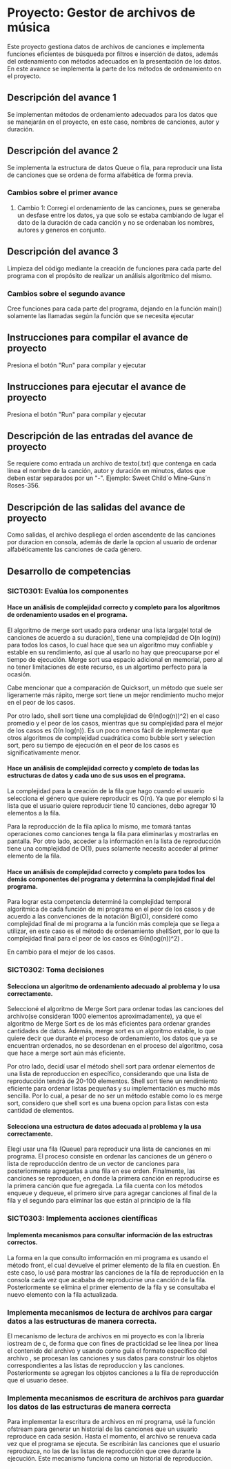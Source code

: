 # Proyecto: Gestor de archivos de música
Este proyecto gestiona datos de archivos de canciones e implementa funciones eficientes de búsqueda por filtros e inserción de datos, además del ordenamiento con métodos adecuados en la presentación de los datos. En este avance se implementa la parte de los métodos de ordenamiento en el proyecto.

## Descripción del avance 1
Se implementan métodos de ordenamiento adecuados para los datos que se manejarán en el proyecto, en este caso, nombres de canciones, autor y duración.

## Descripción del avance 2
Se implementa la estructura de datos Queue o fila, para reproducir una lista de canciones que se ordena de forma alfabética de forma previa. 


### Cambios sobre el primer avance
1. Cambio 1: Corregí el ordenamiento de las canciones, pues se generaba un desfase entre los datos, ya que solo se estaba cambiando de lugar el dato de la duración de cada canción y no se ordenaban los nombres, autores y generos en conjunto.

## Descripción del avance 3
Limpieza del código mediante la creación de funciones para cada parte del programa con el propósito de realizar un análisis algorítmico del mismo. 

### Cambios sobre el segundo avance
Cree funciones para cada parte del programa, dejando en la función main() solamente las llamadas según la función que se necesita ejecutar

## Instrucciones para compilar el avance de proyecto
Presiona el botón "Run" para compilar y ejecutar

## Instrucciones para ejecutar el avance de proyecto
Presiona el botón "Run" para compilar y ejecutar

## Descripción de las entradas del avance de proyecto
Se requiere como entrada un archivo de texto(.txt) que contenga en cada línea el nombre de la canción, autor y duración en minutos, datos que deben estar separados por un "-". Ejemplo: Sweet Child´o Mine-Guns´n Roses-356.

## Descripción de las salidas del avance de proyecto
Como salidas, el archivo despliega el orden ascendente de las canciones por duracion en consola, además de darle la opcion al usuario de ordenar alfabéticamente las canciones de cada género. 

## Desarrollo de competencias

### SICT0301: Evalúa los componentes
#### Hace un análisis de complejidad correcto y completo para los algoritmos de ordenamiento usados en el programa.
El algoritmo de merge sort usado para ordenar una lista larga(el total de canciones de acuerdo a su duración), tiene una complejidad de O(n log(n)) para todos los casos, lo cual hace que sea un algoritmo muy confiable y estable en su rendimiento, así que al usarlo no hay que preocuparse por el tiempo de ejecución. Merge sort usa espacio adicional en memorial, pero al no tener limitaciones de este recurso, es un algortimo perfecto para la ocasión. 

Cabe mencionar que a comparación de Quicksort, un método que suele ser ligeramente más rápito, merge sort tiene un mejor rendimiento mucho mejor en el peor de los casos.

Por otro lado, shell sort tiene una complejidad de Θ(n(log(n))^2) en el caso promedio y el peor de los casos, mientras que su complejidad para el mejor de los casos es Ω(n log(n)).
Es un poco menos fácil de implementar que otros algoritmos de complejidad cuadrática como bubble sort y selection sort, pero su tiempo de ejecución en el peor de los casos es significativamente menor.

#### Hace un análisis de complejidad correcto y completo de todas las estructuras de datos y cada uno de sus usos en el programa.
La complejidad para la creación de la fila que hago cuando el usuario selecciona el género que quiere reproducir es O(n). Ya que por elemplo si la lista que el usuario quiere reproducir tiene 10 canciones, debo agregar 10 elementos a la fila. 

Para la reproducción de la fila aplica lo mismo, me tomará tantas operaciones como canciones tenga la fila para eliminarlas y mostrarlas en pantalla. 
Por otro lado, acceder a la información en la lista de reproducción tiene una complejidad de O(1), pues solamente necesito acceder al primer elemento de la fila.

#### Hace un análisis de complejidad correcto y completo para todos los demás componentes del programa y determina la complejidad final del programa.
Para lograr esta competencia determiné la complejidad temporal algoritmica de cada función de mi programa en el peor de los casos y de acuerdo a las convenciones de la notación Big(O), consideré como complejidad final de mi programa a la función más compleja que se llega a utilizar, en este caso es el método de ordenamiento shellSort, por lo que la complejidad final para el peor de los casos es  Θ(n(log(n))^2) .

En cambio para el mejor de los casos.

### SICT0302: Toma decisiones
#### Selecciona un algoritmo de ordenamiento adecuado al problema y lo usa correctamente.
Seleccioné el algoritmo de Merge Sort para ordenar todas las canciones del archivo(se consideran 1000 elementos aproximadamente), ya que el algoritmo de Merge Sort es de los más eficientes para ordenar grandes cantidades de datos. Además, merge sort es un algoritmo estable, lo que quiere decir que durante el proceso de ordenamiento, los datos que ya se encuentran ordenados, no se desordenan en el proceso del algoritmo, cosa que hace a merge sort aún más eficiente.

Por otro lado, decidí usar el método shell sort para ordenar elementos de una lista de reproduccion en específico, considerando que una lista de reproducción tendrá de 20-100 elementos. Shell sort tiene un rendimiento eficiente para ordenar listas pequeñas y su implementación es mucho más sencilla. Por lo cual, a pesar de no ser un método estable como lo es merge sort, considero que shell sort es una buena opcion para listas con esta cantidad de elementos. 

#### Selecciona una estructura de datos adecuada al problema y la usa correctamente.
Elegí usar una fila (Queue) para reproducir una lista de canciones en mi programa. El proceso consiste en ordenar las canciones de un género o lista de reproducción dentro de un vector de canciones para posteriormente agregarlas a una fila en ese orden. Finalmente, las canciones se reproducen, en donde la primera canción en reproducirse es la primera canción que fue agregada. La fila cuenta con los métodos enqueue y dequeue, el primero sirve para agregar canciones al final de la fila y el segundo para eliminar las que están al principio de la fila

### SICT0303: Implementa acciones científicas
#### Implementa mecanismos para consultar información de las estructras correctos.
La forma en la que consulto imformación en mi programa es usando el método front, el cual devuelve el primer elemento de la fila en cuestion. En este caso, lo usé para mostrar las canciones de la fila de reproducción en la consola cada vez que acababa de reproducirse una canción de la fila. Posteriormente se elimina el primer elemento de la fila y se consultaba el nuevo elemento con la fila actualizada.

### Implementa mecanismos de lectura de archivos para cargar datos a las estructuras de manera correcta.
El mecanismo de lectura de archivos en mi proyecto es con la libreria iostream de c, de forma que con fines de practicidad se lee línea por línea el contenido del archivo y usando como guía el formato específico del archivo , se procesan las canciones y sus datos para construir los objetos correspondientes a las listas de reproduccion y las canciones. Posteriormente se agregan los objetos canciones a la fila de reproducción que el usuario desee.


### Implementa mecanismos de escritura de archivos para guardar los datos  de las estructuras de manera correcta
Para implementar la escritura de archivos en mi programa, usé la función ofstream para generar un historial de las canciones que un usuario reproduce en cada sesión. Hasta el momento, el archivo se renueva cada vez que el programa se ejecuta. Se escribirán las canciones que el usuario reproduzca, no las de las listas de reproducción que cree durante la ejecución. Este mecanismo funciona como un historial de reproducción.